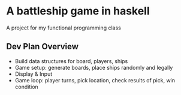 # A battleship game in haskell
A project for my functional programming class

## Dev Plan Overview
* Build data structures for board, players, ships
* Game setup: generate boards, place ships randomly and legally
* Display & Input
* Game loop: player turns, pick location, check results of pick, win condition
